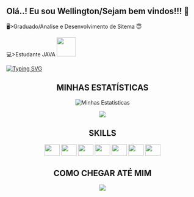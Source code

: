 ## Olá..! Eu sou Wellington/Sejam bem vindos!!!  👋

<!--
**Wellington323/Wellington323** is a ✨ _special_ ✨ repository because its `README.md` (this file) appears on your GitHub profile.

Here are some ideas to get you started:

- 🔭 
- 🌱 I’m currently learning ...
- 👯 I’m looking to collaborate on ...
- 🤔 I’m looking for help with ...
- 💬 Ask me about ...
- 📫 How to reach me: ...
- 😄 Pronouns: ...
- ⚡ Fun fact: ...
-->



🖥>Graduado/Analise e Desenvolvimento de Sitema 😇

💻>Estudante JAVA <img height="50em" src="https://cdn.jsdelivr.net/gh/devicons/devicon/icons/java/java-plain-wordmark.svg" />
     
     
[![Typing SVG](https://readme-typing-svg.demolab.com?font=Fira+Code&pause=1000&color=fd428d&center=true&vCenter=true&width=1000&lines=Dev+Full+stack+com+foco+em+Back-end)](https://git.io/typing-svg)



  <div  align="center">
<h2> MINHAS ESTATÍSTICAS </h2>
	
![Minhas Estatísticas](https://github-readme-stats-eight-theta.vercel.app/api?username=Wellington323&show_icons=true&theme=dracula&include_all_commits=true&count_private=true)
	  
<img src="https://github-readme-stats-eight-theta.vercel.app/api/top-langs/?username=Wellington323&layout=compact&langs_count=8&theme=dracula"/>

<div>	
  <h2 align="center"> SKILLS </h2>
 
 
  <img src="https://cdn.jsdelivr.net/gh/devicons/devicon/icons/java/java-original.svg" height="30" width="40"/>
  <img src="https://cdn.jsdelivr.net/gh/devicons/devicon/icons/spring/spring-original.svg" height="30" width="40"/>
  <img src="https://cdn.jsdelivr.net/gh/devicons/devicon/icons/mysql/mysql-original.svg" height="30" width="40"/>
  <img src="https://cdn.jsdelivr.net/gh/devicons/devicon/icons/html5/html5-original.svg" height="30" width="40"/>
  <img src="https://cdn.jsdelivr.net/gh/devicons/devicon/icons/css3/css3-original.svg" height="30,5" width="40"/>
  <img src="https://cdn.jsdelivr.net/gh/devicons/devicon/icons/javascript/javascript-original.svg" height="30" width="40"/>
  <img src="https://cdn.jsdelivr.net/gh/devicons/devicon/icons/nodejs/nodejs-original.svg" height="30" width="40"/> 
    
</div>

<h2 align="center"> COMO CHEGAR ATÉ MIM </h2>
 

<a href="https://linkedin.com/in/wellington-a-da-silva/" target="_blank"><img src="https://img.shields.io/badge/LinkedIn-0077B5?style=for-the-badge&logo=linkedin&logoColor=white" target="_blank"></a>
